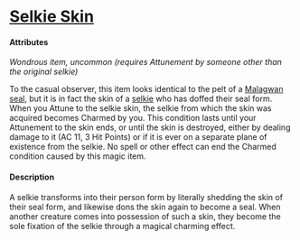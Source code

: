 # [Selkie Skin](https://github.com/mpanighetti/dnd5e-magic-items/blob/main/wondrous-items/selkie-skin.md)

#### Attributes

_Wondrous item, uncommon (requires Attunement by someone other than the original selkie)_

To the casual observer, this item looks identical to the pelt of a [Malagwan seal](../bestiary/malagwan-seal.md), but it is in fact the skin of a [selkie](../species/selkie.md) who has doffed their seal form. When you Attune to the selkie skin, the selkie from which the skin was acquired becomes Charmed by you. This condition lasts until your Attunement to the skin ends, or until the skin is destroyed, either by dealing damage to it (AC 11, 3 Hit Points) or if it is ever on a separate plane of existence from the selkie. No spell or other effect can end the Charmed condition caused by this magic item.

#### Description

A selkie transforms into their person form by literally shedding the skin of their seal form, and likewise dons the skin again to become a seal. When another creature comes into possession of such a skin, they become the sole fixation of the selkie through a magical charming effect.
